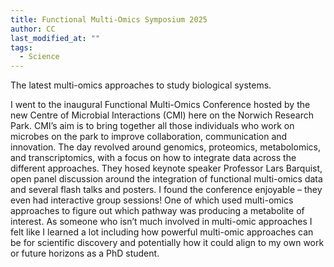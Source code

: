 ```yaml
---
title: Functional Multi-Omics Symposium 2025
author: CC
last_modified_at: ""
tags:
  - Science
---
```

<!-- excerpt start -->
The latest multi-omics approaches to study biological systems.
<!-- excerpt end -->
I went to the inaugural Functional Multi-Omics Conference hosted by the new Centre of Microbial Interactions (CMI) here on the Norwich Research Park. CMI’s aim is to bring together all those individuals who work on microbes on the park to improve collaboration, communication and innovation. The day revolved around genomics, proteomics, metabolomics, and transcriptomics, with a focus on how to integrate data across the different approaches. They hosed keynote speaker Professor Lars Barquist, open panel discussion around the integration of functional multi-omics data and several flash talks and posters. I found the conference enjoyable – they even had interactive group sessions! One of which used multi-omics approaches to figure out which pathway was producing a metabolite of interest. As someone who isn’t much involved in multi-omic approaches I felt like I learned a lot including how powerful multi-omic approaches can be for scientific discovery and potentially how it could align to my own work or future horizons as a PhD student.
